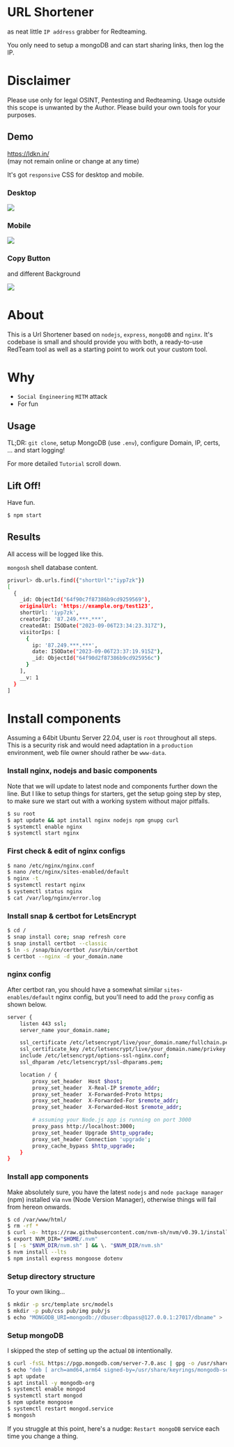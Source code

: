 # URL Shortener
as neat little `IP address` grabber for Redteaming. 

You only need to setup a mongoDB and can start sharing links, then log the IP.

# Disclaimer
Please use only for legal OSINT, Pentesting and Redteaming. Usage outside this scope is unwanted by the Author. Please build your own tools for your purposes. 

## Demo
https://ldkn.in/  
(may not remain online or change at any time)  

It's got `responsive` CSS for desktop and mobile.

### Desktop
![](urls.JPG)

### Mobile
![](urls_mob.JPG)

### Copy Button
and different Background

![](url_shortener.JPG)

# About
This is a Url Shortener based on `nodejs`, `express`, `mongoDB` and `nginx`. It's codebase is small and should provide you with both, a ready-to-use RedTeam tool as well as a starting point to work out your custom tool. 

# Why
- `Social Engineering` `MITM` attack
- For fun

## Usage
TL;DR: `git clone`, setup MongoDB (use `.env`), configure Domain, IP, certs, ... and start logging!

For more detailed `Tutorial` scroll down. 

## Lift Off!
Have fun. 

```bash
$ npm start
```

## Results
All access will be logged like this.

`mongosh` shell database content. 
```bash
privurl> db.urls.find({"shortUrl":"iyp7zk"})
[
  {
    _id: ObjectId("64f90c7f87386b9cd9259569"),
    originalUrl: 'https://example.org/test123',
    shortUrl: 'iyp7zk',
    creatorIp: '87.249.***.***',
    createdAt: ISODate("2023-09-06T23:34:23.317Z"),
    visitorIps: [
      {
        ip: '87.249.***.***',
        date: ISODate("2023-09-06T23:37:19.915Z"),
        _id: ObjectId("64f90d2f87386b9cd925956c")
      }
    ],
    __v: 1
  }
]
```

# Install components
Assuming a 64bit Ubuntu Server 22.04, user is `root` throughout all steps. This is a security risk and would need adaptation in a `production` environment, web file owner should rather be `www-data`.

### Install nginx, nodejs and basic components
Note that we will update to latest node and components further down the line. But I like to setup things for starters, get the setup going step by step, to make sure we start out with a working system without major pitfalls. 

```bash
$ su root
$ apt update && apt install nginx nodejs npm gnupg curl
$ systemctl enable nginx
$ systemctl start nginx
```

### First check & edit of nginx configs
```bash
$ nano /etc/nginx/nginx.conf
$ nano /etc/nginx/sites-enabled/default
$ nginx -t
$ systemctl restart nginx
$ systemctl status nginx
$ cat /var/log/nginx/error.log
```

### Install snap & certbot for LetsEncrypt
```bash
$ cd /
$ snap install core; snap refresh core
$ snap install certbot --classic
$ ln -s /snap/bin/certbot /usr/bin/certbot
$ certbot --nginx -d your_domain.name
```

### nginx config
After certbot ran, you should have a somewhat similar `sites-enables/default` nginx config, but you'll need to add the `proxy` config as shown below. 

```bash
server {
    listen 443 ssl;
    server_name your_domain.name;

    ssl_certificate /etc/letsencrypt/live/your_domain.name/fullchain.pem;
    ssl_certificate_key /etc/letsencrypt/live/your_domain.name/privkey.pem;
    include /etc/letsencrypt/options-ssl-nginx.conf;
    ssl_dhparam /etc/letsencrypt/ssl-dhparams.pem;

    location / {
        proxy_set_header  Host $host;
        proxy_set_header  X-Real-IP $remote_addr;
        proxy_set_header  X-Forwarded-Proto https;
        proxy_set_header  X-Forwarded-For $remote_addr;
        proxy_set_header  X-Forwarded-Host $remote_addr;

        # assuming your Node.js app is running on port 3000
        proxy_pass http://localhost:3000; 
        proxy_set_header Upgrade $http_upgrade;
        proxy_set_header Connection 'upgrade';
        proxy_cache_bypass $http_upgrade;
    }
}
```

### Install app components
Make absolutely sure, you have the latest `nodejs` and `node package manager` (npm) installed via `nvm` (Node Version Manager), otherwise things will fail from hereon onwards. 

```bash
$ cd /var/www/html/
$ rm -rf *
$ curl -o- https://raw.githubusercontent.com/nvm-sh/nvm/v0.39.1/install.sh | bash
$ export NVM_DIR="$HOME/.nvm"
$ [ -s "$NVM_DIR/nvm.sh" ] && \. "$NVM_DIR/nvm.sh"
$ nvm install --lts
$ npm install express mongoose dotenv
```

### Setup directory structure
To your own liking...

```bash
$ mkdir -p src/template src/models
$ mkdir -p pub/css pub/img pub/js
$ echo "MONGODB_URI=mongodb://dbuser:dbpass@127.0.0.1:27017/dbname" > .env
```

### Setup mongoDB
I skipped the step of setting up the actual `DB` intentionally.

```bash
$ curl -fsSL https://pgp.mongodb.com/server-7.0.asc | gpg -o /usr/share/keyrings/mongodb-server-7.0.gpg --dearmor
$ echo "deb [ arch=amd64,arm64 signed-by=/usr/share/keyrings/mongodb-server-7.0.gpg ] https://repo.mongodb.org/apt/ubuntu jammy/mongodb-org/7.0 multiverse" | tee /etc/apt/sources.list.d/mongodb-org-7.0.list
$ apt update
$ apt install -y mongodb-org 
$ systemctl enable mongod
$ systemctl start mongod
$ npm update mongoose
$ systemctl restart mongod.service
$ mongosh
```
If you struggle at this point, here's a nudge: `Restart mongoDB` service each time you change a thing. 



